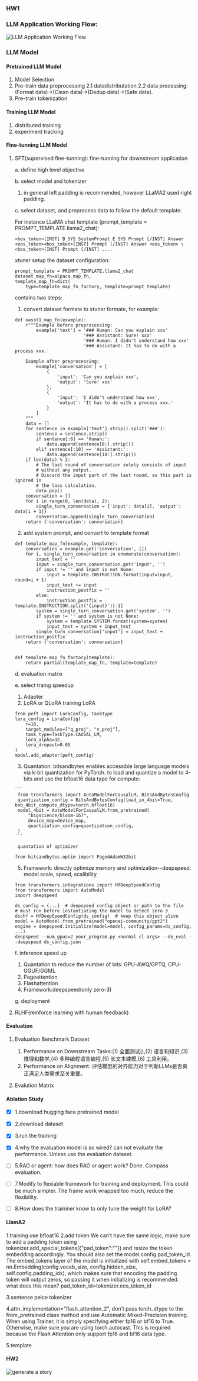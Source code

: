 ### HW1
### LLM Application Working Flow:

![LLM Application Working Flow](LLM-Application-Working-Flow.png)

### LLM Model
#### Pretrained LLM Model
1. Model Selection 
2. Pre-train data preprocessing 
  2.1 datadistributation 
  2.2 data processing: (Format data)->(Clean data)->(Dedup data)->(Safe data).
3. Pre-train tokenization 

#### Training LLM Model
1. distributed training
2. experiment tracking 

#### Fine-tunning LLM Model
1. SFT(supervised fine-tunning): fine-tunning for downstream application
   
    a. define high level objective

   b. select model and tokenizer
     1. in general left padding is recommended, however LLaMA2 used right padding.

   c. select dataset, and preprocess data to follow the default template.
   
     For instance LLaMA chat template (prompt_template = PROMPT_TEMPLATE.llama2_chat):
    ```
    <bos_token>[INST] B_SYS SystemPrompt E_SYS Prompt [/INST] Answer <eos_token><bos_token>[INST] Prompt [/INST] Answer <eos_token> \
    <bos_token>[INST] Prompt [/INST] ....
    ```
   xtuner setup the dataset configuration:
    ```
    prompt_template = PROMPT_TEMPLATE.llama2_chat
    dataset_map_fn=alpaca_map_fn,
    template_map_fn=dict(
        type=template_map_fn_factory, template=prompt_template)
    ```
   contains two steps:


    1. convert dataset formate to xtuner formate, for example:  
    ```
    def oasst1_map_fn(example):
        r"""Example before preprocessing:
            example['text'] = '### Human: Can you explain xxx'
                              '### Assistant: Sure! xxx'
                              '### Human: I didn't understand how xxx'
                              '### Assistant: It has to do with a process xxx.'
    
        Example after preprocessing:
            example['conversation'] = [
                {
                    'input': 'Can you explain xxx',
                    'output': 'Sure! xxx'
                },
                {
                    'input': 'I didn't understand how xxx',
                    'output': 'It has to do with a process xxx.'
                }
            ]
        """
        data = []
        for sentence in example['text'].strip().split('###'):
            sentence = sentence.strip()
            if sentence[:6] == 'Human:':
                data.append(sentence[6:].strip())
            elif sentence[:10] == 'Assistant:':
                data.append(sentence[10:].strip())
        if len(data) % 2:
            # The last round of conversation solely consists of input
            # without any output.
            # Discard the input part of the last round, as this part is ignored in
            # the loss calculation.
            data.pop()
        conversation = []
        for i in range(0, len(data), 2):
            single_turn_conversation = {'input': data[i], 'output': data[i + 1]}
            conversation.append(single_turn_conversation)
        return {'conversation': conversation}
    
    ```
   2. add system prompt, and convert to template format
    
    ```
    def template_map_fn(example, template):
        conversation = example.get('conversation', [])
        for i, single_turn_conversation in enumerate(conversation):
            input_text = ''
            input = single_turn_conversation.get('input', '')
            if input != '' and input is not None:
                input = template.INSTRUCTION.format(input=input, round=i + 1)
                input_text += input
                instruction_postfix = ''
            else:
                instruction_postfix = template.INSTRUCTION.split('{input}')[-1]
            system = single_turn_conversation.get('system', '')
            if system != '' and system is not None:
                system = template.SYSTEM.format(system=system)
                input_text = system + input_text
            single_turn_conversation['input'] = input_text + instruction_postfix
        return {'conversation': conversation}
    
    
    def template_map_fn_factory(template):
        return partial(template_map_fn, template=template)
    ```
   d. evaluation matrix 

   e. select traing speedup
      1. Adapter 
      2. LoRA or QLoRA
      training LoRA
      ```
      from peft import LoraConfig, TaskType
      lora_config = LoraConfig(
          r=16,
          target_modules=["q_proj", "v_proj"],
          task_type=TaskType.CAUSAL_LM,
          lora_alpha=32,
          lora_dropout=0.05
      )
      model.add_adapter(peft_config)
      ```

      3. Quantation: bitsandbytes enables accessible large language models via k-bit quantization for PyTorch.
       to load and quantize a model to 4-bits and use the bfloat16 data type for compute:

       ```
        from transformers import AutoModelForCausalLM, BitsAndBytesConfig
        quantization_config = BitsAndBytesConfig(load_in_4bit=True, bnb_4bit_compute_dtype=torch.bfloat16)
        model_4bit = AutoModelForCausalLM.from_pretrained(
            "bigscience/bloom-1b7",
            device_map=device_map,
            quantization_config=quantization_config,
        )
       ```

        quantation of optimizer
      ```
      from bitsandbytes.optim import PagedAdamW32bit
      ```
      
      5. Framework: directly optimize memory and optimization--deepspeed: model scale, speed, scalibility
      ```
      from transformers.integrations import HfDeepSpeedConfig
      from transformers import AutoModel
      import deepspeed
      
      ds_config = {...}  # deepspeed config object or path to the file
      # must run before instantiating the model to detect zero 3
      dschf = HfDeepSpeedConfig(ds_config)  # keep this object alive
      model = AutoModel.from_pretrained("openai-community/gpt2")
      engine = deepspeed.initialize(model=model, config_params=ds_config, ...)
      deepspeed --num_gpus=2 your_program.py <normal cl args> --do_eval --deepspeed ds_config.json
      ```
      
   f. inference speed up 
      1. Quantation to reduce the number of bits: GPU-AWQ/GPTQ, CPU-GGUF/GGML
      2. Pageattention
      3. Flashattention
      4. Framework:deepspeed(only zero-3)
    
    g. deployment 

3. RLHF(reinforce learning with human feedback)

#### Evaluation 
1. Evaluation Benchmark Dataset 
    1. Performance on Downstream Tasks:(1) 全面测试(),(2) 语言和知识,(3) 推理和数学,(4) 多种编程语言编程,(5) 长文本建模,(6) 工具利用。
    2. Performance on Alignment: 评估模型的对齐能力对于判断LLMs是否真正满足人类需求至关重要。
    
2. Evalution Matrix

#### Ablation Study

- [x] 1.download hugging face pretrained model
- [x] 2.download dataset
- [x] 3.run the training
- [x] 4.why the evaluation model is so wired? can not evaluate the performance. Unless use the evaluation dataset. 
- [ ] 5.RAG or agent: how does RAG or agent work? Done. Compass evaluation. 
- [ ] 7.Modify to flexiable framework for training and deployment. This could be much simpler. The frame work wrapped too much, reduce the flexibility.
- [ ] 8.How does the traininer know to only tune the weight for LoRA?


#### LlamA2
1.training use bfloat16
2.add token We can’t have the same logic, make sure to add a padding token using tokenizer.add_special_tokens({"pad_token":"<pad>"}) and resize the token embedding accordingly. You should also set the model.config.pad_token_id. The embed_tokens layer of the model is initialized with self.embed_tokens = nn.Embedding(config.vocab_size, config.hidden_size, self.config.padding_idx), which makes sure that encoding the padding token will output zeros, so passing it when initializing is recommended.
what does this mean? pad_token_id=tokenizer.eos_token_id

3.sentense peice tokenizer

4.attn_implementation="flash_attention_2", don’t pass torch_dtype to the from_pretrained class method and use Automatic Mixed-Precision training. When using Trainer, it is simply specifying either fp16 or bf16 to True. Otherwise, make sure you are using torch.autocast. This is required because the Flash Attention only support fp16 and bf16 data type.

5.template

#### HW2
![generate a story](HW2.png)




